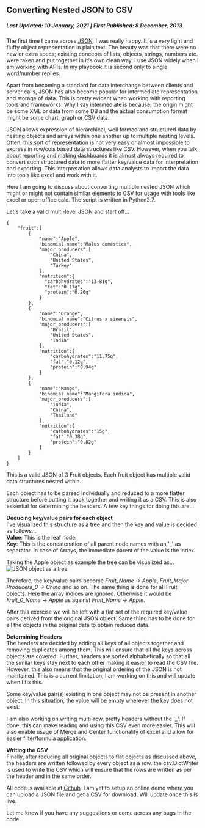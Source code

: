 Converting Nested JSON to CSV
-----------------------------
##### Last Updated: 10 January, 2021 | First Published: 8 December, 2013

The first time I came across [JSON][1], I was really happy. It is a very light and fluffy object representation in plain text. The beauty was that there were no new or extra specs; existing concepts of lists, objects, strings, numbers etc. were taken and put together in it's own clean way. I use JSON widely when I am working with APIs. In my playbook it is second only to single word/number replies.

Apart from becoming a standard for data interchange between clients and server calls, JSON has also become popular for intermediate representation and storage of data. This is pretty evident when working with reporting tools and frameworks. Why I say intermediate is because, the origin might be some XML or data from some DB and the actual consumption format might be some chart, graph or CSV data.

JSON allows expression of hierarchical, well formed and structured data by nesting objects and arrays within one another up to multiple nesting levels. Often, this sort of representation is not very easy or almost impossible to express in row/cols based data structures like CSV. However, when you talk about reporting and making dashboards it is almost always required to convert such structured data to more flatter key/value data for interpretation and exporting. This interpretation allows data analysts to import the data into tools like excel and work with it.

Here I am going to discuss about converting multiple nested JSON which might or might not contain similar elements to CSV for usage with tools like excel or open office calc. The script is written in Python2.7. 

Let's take a valid multi-level JSON and start off...

    {
        "fruit":[
            {
                "name":"Apple",
                "binomial name":"Malus domestica",
                "major_producers":[
                    "China", 
                    "United States", 
                    "Turkey"
                ],
                "nutrition":{
                  "carbohydrates":"13.81g",
                  "fat":"0.17g",
                  "protein":"0.26g"
                }
            },
            {
                "name":"Orange",
                "binomial name":"Citrus x sinensis",
                "major_producers":[
                    "Brazil", 
                    "United States", 
                    "India"
                ],
                "nutrition":{
                    "carbohydrates":"11.75g",
                    "fat":"0.12g",
                    "protein":"0.94g"
                }
            },
            {
                "name":"Mango",
                "binomial name":"Mangifera indica",
                "major_producers":[
                    "India", 
                    "China", 
                    "Thailand"
                ],
                "nutrition":{
                    "carbohydrates":"15g",
                    "fat":"0.38g",
                    "protein":"0.82g"
                }
            }
        ]
    }

This is a valid JSON of 3 Fruit objects. Each fruit object has multiple valid data structures nested within. 

Each object has to be parsed individually and reduced to a more flatter structure before putting it back together and writing it as a CSV. This is also essential for determining the headers. A few key things for doing this are...

**Deducing key/value pairs for each object**   
I've visualized this structure as a tree and then the key and value is decided as follows...   
**Value**: This is the leaf node.   
**Key**: This is the concatenation of all parent node names with an '_' as separator. In case of Arrays, the immediate parent of the value is the index.

Taking the Apple object as example the tree can be visualized as...
![JSON object as a tree](../uploads/converting-json-to-csv-1.png)   

Therefore, the key/value pairs become _Fruit_Name -> Apple_, _Fruit_Major Producers_0 -> China_ and so on. The same thing is done for all Fruit objects. Here the array indices are ignored. Otherwise it would be _Fruit_0_Name -> Apple_ as against _Fruit_Name -> Apple_.

After this exercise we will be left with a flat set of the required key/value pairs derived from the original JSON object. Same thing has to be done for all the objects in the original data to obtain reduced data.

**Determining Headers**   
The headers are decided by adding all keys of all objects together and removing duplicates among them. This will ensure that all the keys across objects are covered. Further, headers are sorted alphabetically so that all the similar keys stay next to each other making it easier to read the CSV file. However, this also means that the original ordering of the JSON is not maintained. This is a current limitation, I am working on this and will update when I fix this.

Some key/value pair(s) existing in one object may not be present in another object. In this situation, the value will be empty wherever the key does not exist.

I am also working on writing multi-row, pretty headers without the '_'. If done, this can make reading and using this CSV even more easier. This will also enable usage of Merge and Center functionality of excel and allow for easier filter/formula application.

**Writing the CSV**   
Finally, after reducing all original objects to flat objects as discussed above, the headers are written followed by every object as a row. the csv.DictWriter is used to write the CSV which will ensure that the rows are written as per the header and in the same order.

All code is available at [Github][2]. I am yet to setup an online demo where you can upload a JSON file and get a CSV for download. Will update once this is live.

Let me know if you have any suggestions or come across any bugs in the code.


[1]: http://json.org/ "JSON.org"
[2]: https://github.com/vinay20045/json-to-csv "Nested JSON to CSV Converter"
